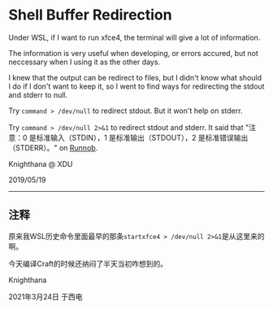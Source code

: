 <meta name="created" content="2019-05-19">
<meta http-equiv="Content-Type" content="text/html; charset=utf-8">

# Shell Buffer Redirection

Under WSL, if I want to run xfce4, the terminal will give a lot of information.

The information is very useful when developing, or errors accured, but not neccessary when I using it as the other days.

I knew that the output can be redirect to files, but I didn't know what should I do if I don't want to keep it, so I went to find ways for redirecting the stdout and stderr to null.

Try `command > /dev/null` to redirect stdout. But it won't help on stderr.

Try `command > /dev/null 2>&1` to redirect stdout and stderr. It said that "注意：0 是标准输入（STDIN），1 是标准输出（STDOUT），2 是标准错误输出（STDERR）。" on [Runnob](https://www.runoob.com/linux/linux-shell-io-redirections.html).

Knighthana @ XDU

2019/05/19

--------------------------------------------------------

## 注释

原来我WSL历史命令里面最早的那条`startxfce4 > /dev/null 2>&1`是从这里来的啊。

今天编译Craft的时候还纳闷了半天当初咋想到的。

Knighthana

2021年3月24日 于西电
